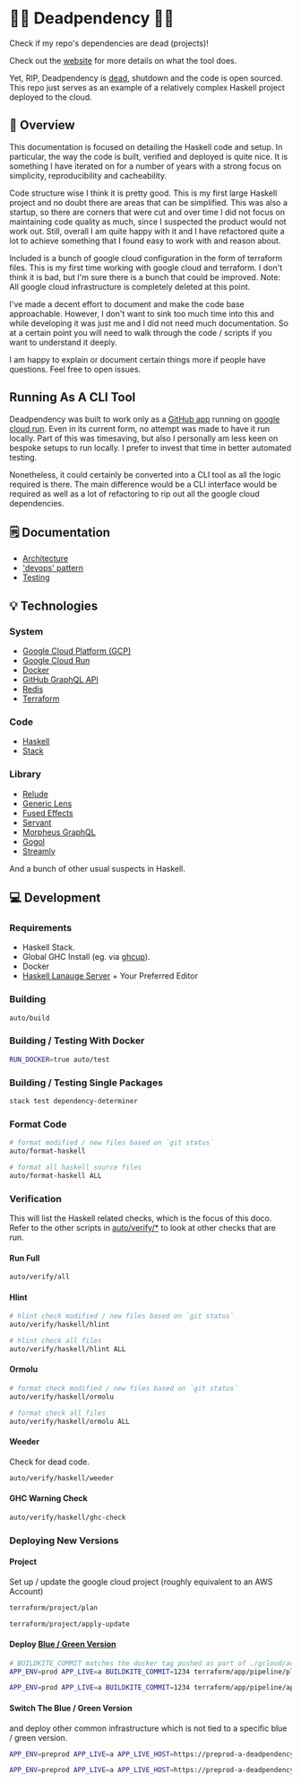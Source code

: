 # 🧟‍♀️ Deadpendency 🧟‍♂️

Check if my repo's dependencies are dead (projects)!

Check out the [website](https://deadpendency.com/) for more details on what the tool does.

Yet, RIP, Deadpendency is [dead](https://alistairb.dev/shutting-down-deadpendency/), shutdown and the code is open sourced. This repo just serves as an example of a relatively complex Haskell project deployed to the cloud.

## 📢 Overview

This documentation is focused on detailing the Haskell code and setup. In particular, the way the code is built, verified and deployed is quite nice. It is something I have iterated on for a number of years with a strong focus on simplicity, reproducibility and cacheability.

Code structure wise I think it is pretty good. This is my first large Haskell project and no doubt there are areas that can be simplified. This was also a startup, so there are corners that were cut and over time I did not focus on maintaining code quality as much, since I suspected the product would not work out. Still, overall I am quite happy with it and I have refactored quite a lot to achieve something that I found easy to work with and reason about.

Included is a bunch of google cloud configuration in the form of terraform files. This is my first time working with google cloud and terraform. I don't think it is bad, but I'm sure there is a bunch that could be improved. Note: All google cloud infrastructure is completely deleted at this point.

I've made a decent effort to document and make the code base approachable. However, I don't want to sink too much time into this and while developing it was just me and I did not need much documentation. So at a certain point you will need to walk through the code / scripts if you want to understand it deeply.

I am happy to explain or document certain things more if people have questions. Feel free to open issues.

## Running As A CLI Tool

Deadpendency was built to work only as a [GitHub app](https://docs.github.com/en/developers/apps/getting-started-with-apps/about-apps) running on [google cloud run](https://cloud.google.com/run). Even in its current form, no attempt was made to have it run locally. Part of this was timesaving, but also I personally am less keen on bespoke setups to run locally. I prefer to invest that time in better automated testing.

Nonetheless, it could certainly be converted into a CLI tool as all the logic required is there. The main difference would be a CLI interface would be required as well as a lot of refactoring to rip out all the google cloud dependencies.

## 🗒️ Documentation

* [Architecture](./docs/ARCHITECTURE.md)
* ['devops' pattern](./docs/DEVOPS.md)
* [Testing](./docs/TESTING.md)

## 💡 Technologies

### System

* [Google Cloud Platform (GCP)](https://cloud.google.com/)
* [Google Cloud Run](https://cloud.google.com/run)
* [Docker](https://www.docker.com/)
* [GitHub GraphQL API](https://docs.github.com/en/graphql)
* [Redis](https://redis.io/)
* [Terraform](https://www.terraform.io/)

### Code

* [Haskell](https://www.haskell.org/)
* [Stack](https://docs.haskellstack.org/en/stable/)

### Library

* [Relude](https://hackage.haskell.org/package/relude)
* [Generic Lens](https://hackage.haskell.org/package/generic-lens)
* [Fused Effects](https://hackage.haskell.org/package/fused-effects)
* [Servant](https://docs.servant.dev/en/stable/)
* [Morpheus GraphQL](https://morpheusgraphql.com/)
* [Gogol](https://hackage.haskell.org/package/gogol)
* [Streamly](https://streamly.composewell.com/)

And a bunch of other usual suspects in Haskell.

## 💻 Development

### Requirements

* Haskell Stack.
* Global GHC Install (eg. via [ghcup](https://www.haskell.org/ghcup/)).
* Docker
* [Haskell Lanauge Server](https://haskell-language-server.readthedocs.io/en/latest/) + Your Preferred Editor

### Building

```bash
auto/build
```

### Building / Testing With Docker

```bash
RUN_DOCKER=true auto/test
```

### Building / Testing Single Packages

```bash
stack test dependency-determiner
```

### Format Code

```bash
# format modified / new files based on `git status`
auto/format-haskell

# format all haskell source files
auto/format-haskell ALL
```

### Verification

This will list the Haskell related checks, which is the focus of this doco. Refer to the other scripts in [auto/verify/*](./auto/verify/) to look at other checks that are run.

#### Run Full

```bash
auto/verify/all
```

#### Hlint

```bash
# hlint check modified / new files based on `git status`
auto/verify/haskell/hlint

# hlint check all files
auto/verify/haskell/hlint ALL
```

#### Ormolu

```bash
# format check modified / new files based on `git status`
auto/verify/haskell/ormolu

# format check all files
auto/verify/haskell/ormolu ALL
```

#### Weeder

Check for dead code.

```bash
auto/verify/haskell/weeder
```

#### GHC Warning Check

```bash
auto/verify/haskell/ghc-check
```

### Deploying New Versions

#### Project

Set up / update the google cloud project (roughly equivalent to an AWS Account)

```bash
terraform/project/plan

terraform/project/apply-update
```

#### Deploy [Blue / Green Version](https://en.wikipedia.org/wiki/Blue-green_deployment)

```bash
# BUILDKITE_COMMIT matches the docker tag pushed as part of ./gcloud/auto/release-app
APP_ENV=prod APP_LIVE=a BUILDKITE_COMMIT=1234 terraform/app/pipeline/plan

APP_ENV=prod APP_LIVE=a BUILDKITE_COMMIT=1234 terraform/app/pipeline/apply-update
```

#### Switch The Blue / Green Version

and deploy other common infrastructure which is not tied to a specific blue / green version.

```bash
APP_ENV=preprod APP_LIVE=a APP_LIVE_HOST=https://preprod-a-deadpendency-action-front-door-rnbiybubyq-uc.a.run.app terraform/app/common-front/plan

APP_ENV=preprod APP_LIVE=a APP_LIVE_HOST=https://preprod-a-deadpendency-action-front-door-rnbiybubyq-uc.a.run.app terraform/app/common-front/apply-update
```
